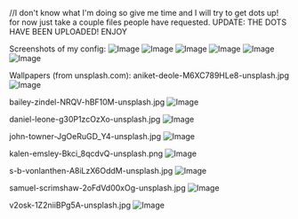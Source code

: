 //I don't know what I'm doing so give me time and I will try to get dots up! for now just take a couple files people have requested.
UPDATE: THE DOTS HAVE BEEN UPLOADED! ENJOY


Screenshots of my config:
![Image](https://github.com/user-attachments/assets/1271fcaa-904f-4bab-93be-d3746fe8a823)
![Image](https://github.com/user-attachments/assets/753547f6-2fe4-4c9e-9fdb-01e97f03777e)
![Image](https://github.com/user-attachments/assets/2567998e-bbb7-4ed6-986f-7bf60bb4d85b)
![Image](https://github.com/user-attachments/assets/d36fdee5-f571-4860-a534-86cdd278d842)
![Image](https://github.com/user-attachments/assets/cc6ce83e-28d0-4f51-88f4-23cd59914d40)
![Image](https://github.com/user-attachments/assets/702d0e42-30aa-4748-8b43-9001a928f4cf)


Wallpapers (from unsplash.com):
aniket-deole-M6XC789HLe8-unsplash.jpg
![Image](https://github.com/user-attachments/assets/cdfe13ef-b8dd-40cb-9c3a-c2bb123e1b4b)

bailey-zindel-NRQV-hBF10M-unsplash.jpg
![Image](https://github.com/user-attachments/assets/481a5e12-5300-46dd-ab48-47d02a84c18b)

daniel-leone-g30P1zcOzXo-unsplash.jpg
![Image](https://github.com/user-attachments/assets/50ad6e5a-7de5-4ba8-b24d-7d46fba2bdd3)

john-towner-JgOeRuGD_Y4-unsplash.jpg
![Image](https://github.com/user-attachments/assets/ee474f7c-5e23-4a87-9a44-0f8cf7ae8ee3)

kalen-emsley-Bkci_8qcdvQ-unsplash.png
![Image](https://github.com/user-attachments/assets/37b23047-e646-4c37-80bf-dc9fb7b1ba03)

s-b-vonlanthen-A8iLzX6OddM-unsplash.jpg
![Image](https://github.com/user-attachments/assets/434c6ad1-ab7e-4d71-bc24-19204d529b2b)

samuel-scrimshaw-2oFdVd00xOg-unsplash.jpg
![Image](https://github.com/user-attachments/assets/18b1f692-b726-4c5e-a742-ca1db8df7b8b)

v2osk-1Z2niiBPg5A-unsplash.jpg
![Image](https://github.com/user-attachments/assets/6933e2bb-c924-4122-96a1-e9bc2d84ea5f)
